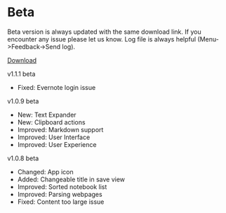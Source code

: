 Beta
=======

Beta version is always updated with the same download link. If you encounter any issue please let us know. Log file is always helpful (Menu->Feedback->Send log).

[Download](https://github.com/noinnion/everclip/blob/master/beta/EverClip_beta.apk?raw=true)

v1.1.1 beta
* Fixed: Evernote login issue

v1.0.9 beta
* New: Text Expander
* New: Clipboard actions
* Improved: Markdown support
* Improved: User Interface
* Improved: User Experience

v1.0.8 beta
* Changed: App icon
* Added: Changeable title in save view
* Improved: Sorted notebook list
* Improved: Parsing webpages
* Fixed: Content too large issue

